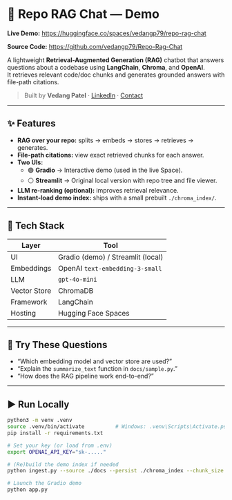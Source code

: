 # 🧠 Repo RAG Chat — Demo

**Live Demo:** https://huggingface.co/spaces/vedangp79/repo-rag-chat
 
**Source Code:** https://github.com/vedangp79/Repo-Rag-Chat  

A lightweight **Retrieval-Augmented Generation (RAG)** chatbot that answers questions about a codebase using **LangChain**, **Chroma**, and **OpenAI**.  
It retrieves relevant code/doc chunks and generates grounded answers with file-path citations.  

> Built by **Vedang Patel** · [LinkedIn](https://www.linkedin.com/in/vedangp79) · [Contact](mailto:vedangp@umich.edu)

---

## ✨ Features
- **RAG over your repo:** splits → embeds → stores → retrieves → generates.
- **File-path citations:** view exact retrieved chunks for each answer.
- **Two UIs:**
  - 🟢 **Gradio** → Interactive demo (used in the live Space).
  - ⚪ **Streamlit** → Original local version with repo tree and file viewer.
- **LLM re-ranking (optional):** improves retrieval relevance.
- **Instant-load demo index:** ships with a small prebuilt `./chroma_index/`.

---

## 🧱 Tech Stack
| Layer | Tool |
|-------|------|
| UI | Gradio (demo) / Streamlit (local) |
| Embeddings | OpenAI `text-embedding-3-small` |
| LLM | `gpt-4o-mini` |
| Vector Store | ChromaDB |
| Framework | LangChain |
| Hosting | Hugging Face Spaces |

---

## 🧪 Try These Questions
- “Which embedding model and vector store are used?”
- “Explain the `summarize_text` function in `docs/sample.py`.”
- “How does the RAG pipeline work end-to-end?”

---

## ▶️ Run Locally
```bash
python3 -m venv .venv
source .venv/bin/activate          # Windows: .venv\Scripts\Activate.ps1
pip install -r requirements.txt

# Set your key (or load from .env)
export OPENAI_API_KEY="sk-....."

# (Re)build the demo index if needed
python ingest.py --source ./docs --persist ./chroma_index --chunk_size 1000 --chunk_overlap 150

# Launch the Gradio demo
python app.py
